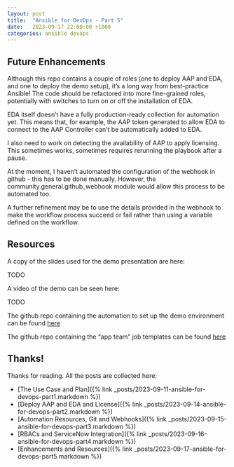 ```yaml
---
layout: post
title:  "Ansible for DevOps - Part 5"
date:   2023-09-17 22:00:00 +1000
categories: ansible devops
---
```

## Future Enhancements

Although this repo contains a couple of roles (one to deploy AAP and EDA, and one to deploy the demo setup), it’s a long way from best-practice Ansible! The code should be refactored into more fine-grained roles, potentially with switches to turn on or off the installation of EDA.

EDA itself doesn’t have a fully production-ready collection for automation yet. This means that, for example, the AAP token generated to allow EDA to connect to the AAP Controller can’t be automatically added to EDA.

I also need to work on detecting the availability of AAP to apply licensing. This sometimes works, sometimes requires rerunning the playbook after a pause.

At the moment, I haven’t automated the configuration of the webhook in github - this has to be done manually. However, the community.general.github_webhook module would allow this process to be automated too.

A further refinement may be to use the details provided in the webhook to make the workflow process succeed or fail rather than using a variable defined on the workflow.


## Resources

A copy of the slides used for the demo presentation are here:

TODO

A video of the demo can be seen here:

TODO

The github repo containing the automation to set up the demo environment can be found [here](https://github.com/derekwaters/ansible_devops_demo)

The github repo containing the “app team” job templates can be found [here](https://github.com/derekwaters/ansible_devops_demo_appteam)


## Thanks!

Thanks for reading. All the posts are collected here:

- [The Use Case and Plan]({% link _posts/2023-09-11-ansible-for-devops-part1.markdown %})
- [Deploy AAP and EDA and License]({% link _posts/2023-09-14-ansible-for-devops-part2.markdown %})
- [Automation Resources, Git and Webhooks]({% link _posts/2023-09-15-ansible-for-devops-part3.markdown %})
- [RBACs and ServiceNow Integration]({% link _posts/2023-09-16-ansible-for-devops-part4.markdown %})
- [Enhancements and Resources]({% link _posts/2023-09-17-ansible-for-devops-part5.markdown %})

